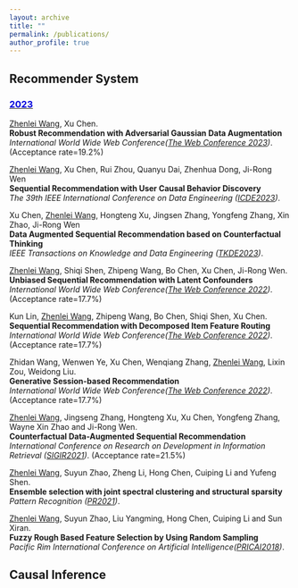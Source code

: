 ```yaml
---
layout: archive
title: ""
permalink: /publications/
author_profile: true
---
```


## Recommender System
### <u><font color="#0000dd">2023</font></u>
<u>Zhenlei Wang</u>, Xu Chen. <br>
**Robust Recommendation with Adversarial Gaussian Data Augmentation** <br>
_International World Wide Web Conference([The Web Conference 2023](https://www2023.thewebconf.org/))_. (Acceptance rate=19.2%)<br>

<u>Zhenlei Wang</u>, Xu Chen, Rui Zhou, Quanyu Dai, Zhenhua Dong, Ji-Rong Wen <br>
**Sequential Recommendation with User Causal Behavior Discovery** <br>
_The 39th IEEE International Conference on Data Engineering ([ICDE2023](https://icde2023.ics.uci.edu/))_. <br>

Xu Chen, <u>Zhenlei Wang</u>, Hongteng Xu, Jingsen Zhang, Yongfeng Zhang, Xin Zhao, Ji-Rong Wen <br>
**Data Augmented Sequential Recommendation based on Counterfactual Thinking** <br>
_IEEE Transactions on Knowledge and Data Engineering ([TKDE2023](https://ieeexplore.ieee.org/xpl/RecentIssue.jsp?punumber=69))_. <br>

<u>Zhenlei Wang</u>, Shiqi Shen, Zhipeng Wang, Bo Chen, Xu Chen, Ji-Rong Wen. <br>
**Unbiased Sequential Recommendation with Latent Confounders** <br>
_International World Wide Web Conference([The Web Conference 2022](https://www2022.thewebconf.org/))_. (Acceptance rate=17.7%)<br>

Kun Lin, <u>Zhenlei Wang</u>, Zhipeng Wang, Bo Chen, Shiqi Shen, Xu Chen. <br>
**Sequential Recommendation with Decomposed Item Feature Routing** <br>
_International World Wide Web Conference([The Web Conference 2022](https://www2022.thewebconf.org/))_. (Acceptance rate=17.7%)<br>

Zhidan Wang, Wenwen Ye, Xu Chen, Wenqiang Zhang, <u>Zhenlei Wang</u>, Lixin Zou, Weidong Liu. <br>
**Generative Session-based Recommendation** <br>
_International World Wide Web Conference([The Web Conference 2022](https://www2022.thewebconf.org/))_. (Acceptance rate=17.7%)<br>

<u>Zhenlei Wang</u>, Jingseng Zhang, Hongteng Xu, Xu Chen, Yongfeng Zhang, Wayne Xin Zhao and Ji-Rong Wen. <br>
**Counterfactual Data-Augmented Sequential Recommendation** <br>
_International Conference on Research on Development in Information Retrieval ([SIGIR2021](http://sigir.org/sigir2021/))_. (Acceptance rate=21.5%)<br>


<u>Zhenlei Wang</u>, Suyun Zhao, Zheng Li, Hong Chen, Cuiping Li and Yufeng Shen. <br>
**Ensemble selection with joint spectral clustering and structural sparsity** <br>
_Pattern Recognition ([PR2021](www.elsevier.com/locate/patcog))_. <br>

<u>Zhenlei Wang</u>, Suyun Zhao, Liu Yangming, Hong Chen, Cuiping Li and  Sun Xiran. <br>
**Fuzzy Rough Based Feature Selection by Using Random Sampling** <br>
_Pacific Rim International Conference on Artificial Intelligence([PRICAI2018](https://www.springer.com/cn/book/9783319973036))_. <br>


## Causal Inference
